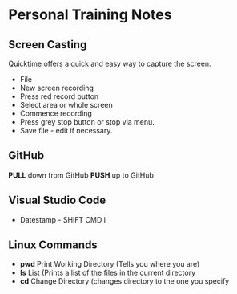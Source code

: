 # Personal Training Notes

## Screen Casting
Quicktime offers a quick and easy way to capture the screen. 
* File
* New screen recording
* Press red record button
* Select area or whole screen
* Commence recording
* Press grey stop button or stop via menu. 
* Save file - edit if necessary.


## GitHub
**PULL** down from GitHub
**PUSH** up to GitHub


## Visual Studio Code
* Datestamp - SHIFT CMD i


## Linux Commands
* **pwd** Print Working Directory (Tells you where you are)
* **ls** List (Prints a list of the files in the current directory
* **cd** Change Directory (changes directory to the one you specify

